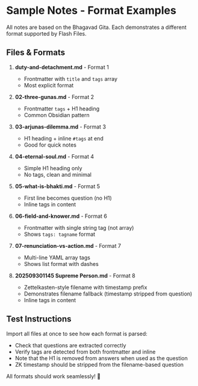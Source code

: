 # Sample Notes - Format Examples

All notes are based on the Bhagavad Gita. Each demonstrates a different format supported by Flash Files.

## Files & Formats

1. **duty-and-detachment.md** - Format 1
   - Frontmatter with `title` and `tags` array
   - Most explicit format

2. **02-three-gunas.md** - Format 2
   - Frontmatter `tags` + H1 heading
   - Common Obsidian pattern

3. **03-arjunas-dilemma.md** - Format 3
   - H1 heading + inline `#tags` at end
   - Good for quick notes

4. **04-eternal-soul.md** - Format 4
   - Simple H1 heading only
   - No tags, clean and minimal

5. **05-what-is-bhakti.md** - Format 5
   - First line becomes question (no H1)
   - Inline tags in content

6. **06-field-and-knower.md** - Format 6
   - Frontmatter with single string tag (not array)
   - Shows `tags: tagname` format

7. **07-renunciation-vs-action.md** - Format 7
   - Multi-line YAML array tags
   - Shows list format with dashes

8. **202509301145 Supreme Person.md** - Format 8
   - Zettelkasten-style filename with timestamp prefix
   - Demonstrates filename fallback (timestamp stripped from question)
   - Inline tags in content

## Test Instructions

Import all files at once to see how each format is parsed:
- Check that questions are extracted correctly
- Verify tags are detected from both frontmatter and inline
- Note that the H1 is removed from answers when used as the question
- ZK timestamp should be stripped from the filename-based question

All formats should work seamlessly! 🎯


